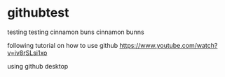 # githubtest
testing testing cinnamon buns cinnamon bunns

following tutorial on how to use github
https://www.youtube.com/watch?v=iv8rSLsi1xo

using github desktop
